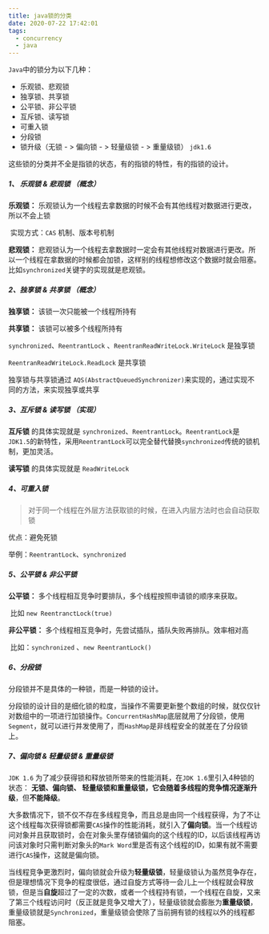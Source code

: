```yaml
---
title: java锁的分类
date: 2020-07-22 17:42:01
tags:
  - concurrency
  - java
---
```


`Java`中的锁分为以下几种：

* 乐观锁、悲观锁
* 独享锁、共享锁
* 公平锁、非公平锁
* 互斥锁、读写锁
* 可重入锁
* 分段锁
* 锁升级（无锁 - > 偏向锁 - > 轻量级锁 - > 重量级锁） `jdk1.6`

这些锁的分类并不全是指锁的状态，有的指锁的特性，有的指锁的设计。



##### 1、 乐观锁 & 悲观锁 （概念）

**乐观锁：** 乐观锁认为一个线程去拿数据的时候不会有其他线程对数据进行更改，所以不会上锁

​	实现方式：`CAS` 机制、版本号机制

**悲观锁：** 悲观锁认为一个线程去拿数据时一定会有其他线程对数据进行更改。所以一个线程在拿数据的时候都会加锁，这样别的线程想修改这个数据时就会阻塞。比如`synchronized`关键字的实现就是悲观锁。



##### 2、独享锁 & 共享锁 （概念）

**独享锁：** 该锁一次只能被一个线程所持有

**共享锁：** 该锁可以被多个线程所持有

`synchronized`、`ReentrantLock` 、`ReentranReadWriteLock.WriteLock` 是独享锁

`ReentranReadWriteLock.ReadLock` 是共享锁

独享锁与共享锁通过 `AQS(AbstractQueuedSynchronizer)`来实现的，通过实现不同的方法，来实现独享或共享



##### 3、互斥锁 & 读写锁 （实现）

**互斥锁** 的具体实现就是 `synchronized`、`ReentrantLock`。`ReentrantLock`是`JDK1.5`的新特性，采用`ReentrantLock`可以完全替代替换`synchronized`传统的锁机制，更加灵活。

**读写锁** 的具体实现就是 `ReadWriteLock`



##### 4、可重入锁

> 对于同一个线程在外层方法获取锁的时候，在进入内层方法时也会自动获取锁

优点：避免死锁

举例：`ReentrantLock`、`synchronized`



##### 5、公平锁 & 非公平锁

**公平锁：** 多个线程相互竞争时要排队，多个线程按照申请锁的顺序来获取。

​				比如 `new ReentranctLock(true)`

**非公平锁：** 多个线程相互竞争时，先尝试插队，插队失败再排队。效率相对高

​				比如：`synchronized` 、`new ReentrantLock()`



##### 6、分段锁

分段锁并不是具体的一种锁，而是一种锁的设计。

分段锁的设计目的是细化锁的粒度，当操作不需要更新整个数组的时候，就仅仅针对数组中的一项进行加锁操作。`ConcurrentHashMap`底层就用了分段锁，使用`Segment`，就可以进行并发使用了，而`HashMap`是非线程安全的就差在了分段锁上。



##### 7、偏向锁 & 轻量级锁 & 重量级锁

`JDK 1.6` 为了减少获得锁和释放锁所带来的性能消耗，在`JDK 1.6`里引入4种锁的状态： **无锁、偏向锁、 轻量级锁和重量级锁，**它会随着多线程的竞争情况**逐渐升级**，但**不能降级**。

大多数情况下，锁不仅不存在多线程竞争，而且总是由同一个线程获得，为了不让这个线程每次获得锁都需要`CAS`操作的性能消耗，就引入了**偏向锁**。当一个线程访问对象并且获取锁时，会在对象头里存储锁偏向的这个线程的ID，以后该线程再访问该对象时只需判断对象头的`Mark Word`里是否有这个线程的ID，如果有就不需要进行`CAS`操作，这就是偏向锁。

当线程竞争更激烈时，偏向锁就会升级为**轻量级锁**，轻量级锁认为虽然竞争存在，但是理想情况下竞争的程度很低，通过自旋方式等待一会儿上一个线程就会释放锁，但是当**自旋**超过了一定的次数，或者一个线程持有锁，一个线程在自旋，又来了第三个线程访问时（反正就是竞争又增大了），轻量级锁就会膨胀为**重量级锁**，重量级锁就是`Synchronized`，重量级锁会使除了当前拥有锁的线程以外的线程都阻塞。

